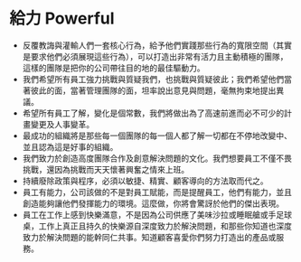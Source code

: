 # 給力 Powerful

- 反覆教誨與灌輸人們一套核心行為，給予他們實踐那些行為的寬限空間（其實是要求他們必須展現這些行為），可以打造出非常有活力且主動積極的團隊，這樣的團隊是把你的公司帶往目的地的最佳驅動力。
- 我們希望所有員工強力挑戰與質疑我們，也挑戰與質疑彼此；我們希望他們當著彼此的面，當著管理團隊的面，坦率說出意見與問題，毫無拘束地提出異議。
- 希望所有員工了解，變化是個常數，我們將做出為了高速前進而必不可少的計畫變更及人事變革。
- 最成功的組織將是那些每一個團隊的每一個人都了解一切都在不停地改變中、並且認為這是好事的組織。
- 我們致力於創造高度團隊合作及創意解決問題的文化。我們想要員工不僅不畏挑戰，還因為挑戰而天天懷著興奮之情來上班。
- 持續廢除政策與程序，必須以敏捷、精實、顧客導向的方法取而代之。
- 員工有能力，公司該做的不是對員工賦能，而是提醒員工，他們有能力，並且創造能夠讓他們發揮能力的環境。這麼做，你將會驚訝於他們的傑出表現。
- 員工在工作上感到快樂滿意，不是因為公司供應了美味沙拉或睡眠艙或手足球桌，工作上真正且持久的快樂源自深度致力於解決問題，和那些你知道也深度致力於解決問題的能幹同仁共事。知道顧客喜愛你們努力打造出的產品或服務。
